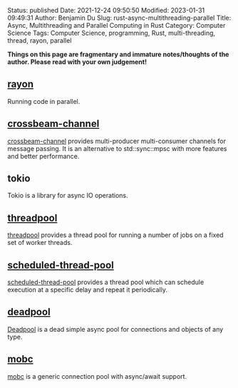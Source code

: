 Status: published
Date: 2021-12-24 09:50:50
Modified: 2023-01-31 09:49:31
Author: Benjamin Du
Slug: rust-async-multithreading-parallel
Title: Async, Multithreading and Parallel Computing in Rust
Category: Computer Science
Tags: Computer Science, programming, Rust, multi-threading, thread, rayon, parallel

**Things on this page are fragmentary and immature notes/thoughts of the author. Please read with your own judgement!**

## [rayon](https://crates.io/crates/rayon)
Running code in parallel.

## [crossbeam-channel](https://crates.io/crates/crossbeam-channel)
[crossbeam-channel](https://crates.io/crates/crossbeam-channel)
provides multi-producer multi-consumer channels for message passing. 
It is an alternative to std::sync::mpsc with more features and better performance.

## tokio
Tokio is a library for async IO operations.



## [threadpool](https://crates.io/crates/threadpool)
[threadpool](https://crates.io/crates/threadpool)
provides a thread pool for running a number of jobs on a fixed set of worker threads.


## [scheduled-thread-pool](https://crates.io/crates/scheduled-thread-pool)
[scheduled-thread-pool](https://crates.io/crates/scheduled-thread-pool)
provides a thread pool which can schedule execution at a specific delay and repeat it periodically.

## [deadpool](https://crates.io/crates/deadpool)
[Deadpool](https://crates.io/crates/deadpool)
is a dead simple async pool for connections and objects of any type.

## [mobc](https://crates.io/crates/mobc)
[mobc](https://crates.io/crates/mobc)
is a generic connection pool with async/await support.

